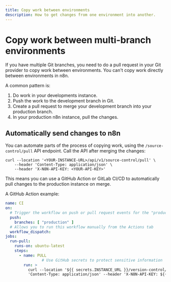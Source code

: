 ```yaml
---
title: Copy work between environments
description: How to get changes from one environment into another.
---
```


# Copy work between multi-branch environments

If you have multiple Git branches, you need to do a pull request in your Git provider to copy work between environments. You can't copy work directly between environments in n8n. 

A common pattern is:

1. Do work in your developments instance.
1. Push the work to the development branch in Git.
1. Create a pull request to merge your development branch into your production branch.
1. In your production n8n instance, pull the changes.

## Automatically send changes to n8n

You can automate parts of the process of copying work, using the `/source-control/pull` API endpoint. Call the API after merging the changes:

```curl
curl --location '<YOUR-INSTANCE-URL>/api/v1/source-control/pull' \
	--header 'Content-Type: application/json' \
	--header 'X-N8N-API-KEY: <YOUR-API-KEY>'
```

This means you can use a GitHub Action or GitLab CI/CD to automatically pull changes to the production instance on merge.

A GitHub Action example:

```yaml
name: CI
on:
  # Trigger the workflow on push or pull request events for the "production" branch
  push:
    branches: [ "production" ]
  # Allows you to run this workflow manually from the Actions tab
  workflow_dispatch:
jobs:
  run-pull:
    runs-on: ubuntu-latest
    steps:
      - name: PULL
				# Use GitHub secrets to protect sensitive information
        run: >
          curl --location '${{ secrets.INSTANCE_URL }}/version-control/pull' --header
          'Content-Type: application/json' --header 'X-N8N-API-KEY: ${{ secrets.INSTANCE_API_KEY }}'
```

